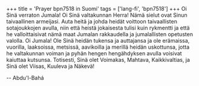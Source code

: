 +++
title = 'Prayer bpn7518 in Suomi'
tags = ['lang-fi', 'bpn7518']
+++
Oi Sinä verraton Jumala! Oi Sinä valtakunnan Herra! Nämä sielut ovat Sinun taivaallinen armeijasi. Auta heitä ja johda heidät voittoon taivaallisten sotajoukkojen avulla, niin että heistä jokaisesta tulisi kuin rykmentti ja että he valloittaisivat nämä maat Jumalan rakkaudella ja jumalallisten opetusten valolla.
Oi Jumala! Ole Sinä heidän tukensa ja auttajansa ja ole erämaissa, vuorilla, laaksoissa, metsissä, aavikoilla ja merillä heidän uskottunsa, jotta he valtakunnan voiman ja pyhän hengen hengähdyksen avulla voisivat kaiuttaa kutsunsa. 
Totisesti, Sinä olet Voimakas, Mahtava, Kaikkivaltias, ja Sinä olet Viisas, Kuuleva ja Näkevä!

-- Abdu'l-Bahá
